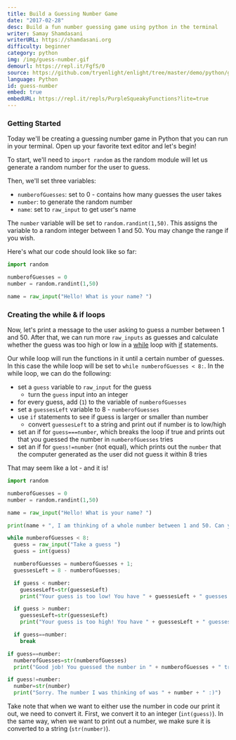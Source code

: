 ```yaml
---
title: Build a Guessing Number Game
date: "2017-02-28"
desc: Build a fun number guessing game using python in the terminal
writer: Samay Shamdasani
writerURL: https://shamdasani.org
difficulty: beginner
category: python
img: /img/guess-number.gif
demourl: https://repl.it/FgfS/0
source: https://github.com/tryenlight/enlight/tree/master/demo/python/guess-number
language: Python
id: guess-number
embed: true
embedURL: https://repl.it/repls/PurpleSqueakyFunctions?lite=true
---
```


### Getting Started

Today we'll be creating a guessing number game in Python that you can run in your terminal. Open up your favorite text editor and let's begin!

To start, we'll need to `import random` as the random module will let us generate a random number for the user to guess.

Then, we'll set three variables:

- `numberofGuesses`: set to 0 - contains how many guesses the user takes
- `number`: to generate the random number
- `name`: set to `raw_input` to get user's name

The `number` variable will be set to `random.randint(1,50)`. This assigns the variable to a random integer between 1 and 50. You may change the range
if you wish.

Here's what our code should look like so far:

```python
import random

numberofGuesses = 0
number = random.randint(1,50)

name = raw_input("Hello! What is your name? ")
```

### Creating the while & if loops

Now, let's print a message to the user asking to guess a number between 1 and 50. After that, we can run more `raw_inputs` as guesses and calculate whether the guess was too high or low in a [while](https://docs.python.org/2/reference/compound_stmts.html#the-while-statement) loop with [if](https://docs.python.org/2/reference/compound_stmts.html#the-if-statement) statements.

Our while loop will run the functions in it until a certain number of guesses. In this case the while loop will be set to `while numberofGuesses < 8:`.
In the while loop, we can do the following:

- set a `guess` variable to `raw_input` for the guess
  - turn the `guess` input into an integer
- for every guess, add (`1`) to the variable of `numberofGuesses`
- set a `guessesLeft` variable to 8 - `numberofGuesses`
- use `if` statements to see if guess is larger or smaller than number
  - convert `guessesLeft` to a string and print out if number is to low/high
- set an if for `guess===number`, which breaks the loop if true and prints out that you guessed the number in `numberofGuesses` tries
- set an if for `guess!=number` (not equal), which prints out the `number` that the computer generated as the user did not guess it within 8 tries

That may seem like a lot - and it is!

```python
import random

numberofGuesses = 0
number = random.randint(1,50)

name = raw_input("Hello! What is your name? ")

print(name + ", I am thinking of a whole number between 1 and 50. Can you guess what it is?")

while numberofGuesses < 8:
  guess = raw_input("Take a guess ")
  guess = int(guess)

  numberofGuesses = numberofGuesses + 1;
  guessesLeft = 8 - numberofGuesses;

  if guess < number:
    guessesLeft=str(guessesLeft)
    print("Your guess is too low! You have " + guessesLeft + " guesses left")

  if guess > number:
    guessesLeft=str(guessesLeft)
    print("Your guess is too high! You have " + guessesLeft + " guesses left")

  if guess==number:
    break

if guess==number:
  numberofGuesses=str(numberofGuesses)
  print("Good job! You guessed the number in " + numberofGuesses + " tries :)")

if guess!=number:
  number=str(number)
  print("Sorry. The number I was thinking of was " + number + " :)")
```

Take note that when we want to either use the number in code our print it out, we need to convert it. First, we convert it to an integer (`int(guess)`). In the same way, when we want to print out a number, we make sure it is converted to a string (`str(number)`).
